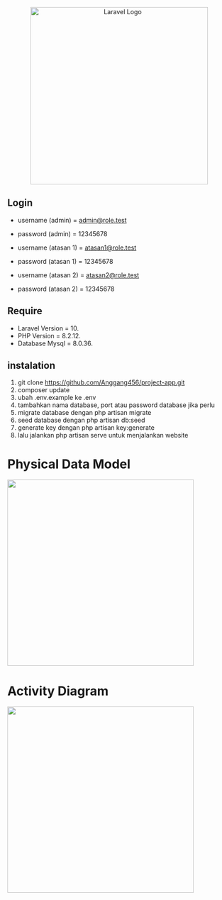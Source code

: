 <p align="center"><a href="https://laravel.com" target="_blank"><img src="https://raw.githubusercontent.com/laravel/art/master/logo-lockup/5%20SVG/2%20CMYK/1%20Full%20Color/laravel-logolockup-cmyk-red.svg" width="400" alt="Laravel Logo"></a></p>

## Login
- username (admin) = admin@role.test
- password (admin) = 12345678
  
- username (atasan 1) = atasan1@role.test
- password (atasan 1) = 12345678
  
- username (atasan 2) = atasan2@role.test
- password (atasan 2) = 12345678
  
## Require

- Laravel Version = 10.
- PHP Version = 8.2.12.
- Database Mysql = 8.0.36.

## instalation
1. git clone https://github.com/Anggang456/project-app.git
2. composer update
3. ubah .env.example ke .env
4. tambahkan nama database, port atau password database jika perlu
5. migrate database dengan php artisan migrate
6. seed database dengan php artisan db:seed
7. generate key dengan php artisan key:generate
8. lalu jalankan php artisan serve untuk menjalankan website

# Physical Data Model
<img src="https://res.cloudinary.com/dwe1tyctm/image/upload/v1715397606/tes_qv4qay.png" width="420px" />

# Activity Diagram
<img src="https://res.cloudinary.com/dwe1tyctm/image/upload/v1715397866/Screenshot_2024-05-11_102405_jkllz2.png" width="420px"/>
